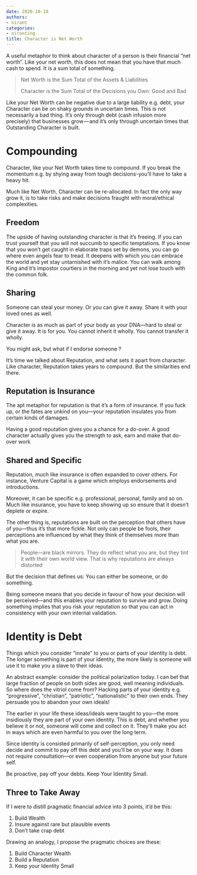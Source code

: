 ```yaml
---
date: 2020-10-10
authors:
- nirant
categories:
- niranting
title: Character is Net Worth
---
```



A useful metaphor to think about character of a person is their financial “net worth”. Like your net worth, this does not mean that you have that much cash to spend. It is a sum total of something.

> Net Worth is the Sum Total of the Assets & Liabilities
>
> Character is the Sum Total of the Decisions you Own: Good and Bad

Like your Net Worth can be negative due to a large liability e.g. debt, your Character can be on shaky grounds in uncertain times. This is not necessarily a bad thing. It’s only through debt (cash infusion more precisely) that businesses grow — and it’s only through uncertain times that Outstanding Character is built.

# Compounding

Character, like your Net Worth takes time to compound. If you break the momentum e.g. by shying away from tough decisions-you’ll have to take a heavy hit.

Much like Net Worth, Character can be re-allocated. In fact the only way grow it, is to take risks and make decisions fraught with moral/ethical complexities.

## Freedom

The upside of having outstanding character is that it’s freeing. If you can trust yourself that you will not succumb to specific temptations. If you know that you won’t get caught in elaborate traps set by demons, you can go where even angels fear to tread. It deepens with which you can embrace the world and yet stay untarnished with it’s malice. You can walk among King and it’s impostor courtiers in the morning and yet not lose touch with the common folk.

## Sharing

Someone can steal your money. Or you can give it away. Share it with your loved ones as well.

Character is as much as part of your body as your DNA—hard to steal or give it away. It is for you. You cannot inherit it wholly. You cannot transfer it wholly.

You might ask, but what if I endorse someone ?

It’s time we talked about Reputation, and what sets it apart from character. Like character, Reputation takes years to compound. But the similarities end there.

## Reputation is Insurance

The apt metaphor for reputation is that it’s a form of insurance. If you fuck up, or the fates are unkind on you—your reputation insulates you from certain kinds of damages.

Having a good reputation gives you a chance for a do-over. A good character actually gives you the strength to ask, earn and make that do-over work

## Shared and Specific

Reputation, much like insurance is often expanded to cover others. For instance, Venture Capital is a game which employs endorsements and introductions.

Moreover, it can be specific e.g. professional, personal, family and so on. Much like insurance, you have to keep showing up so ensure that it doesn’t deplete or expire.

The other thing is, reputations are built on the perception that others have of you—thus it’s that more fickle. Not only can people be fools, their perceptions are influenced by what they think of themselves more than what you are.

> People—are black mirrors. They do reflect what you are, but they tint it with their own world view. That is why reputations are always distorted

But the decision that defines us: You can either be someone, or do something.

Being someone means that you decide in favour of how your decision will be perceived—and this enables your reputation to survive and grow. Doing something implies that you risk your reputation so that you can act in consistency with your own internal validation.

# Identity is Debt

Things which you consider “innate” to you or parts of your identity is debt. The longer something is part of your identity, the more likely is someone will use it to make you a slave to their ideas.

An abstract example: consider the political polarization today. I can bet that large fraction of people on both sides are good, well meaning individuals. So where does the vitriol come from? Hacking parts of your identity e.g. “progressive”, “christian”, “patriotic”, “nationalistic” to their own ends. They persuade you to abandon your own ideals!

The earlier in your life these ideas/ideals were taught to you—the more insidiously they are part of your own identity. This is debt, and whether you believe it or not, someone will come and collect on it. They’ll make you act in ways which are even harmful to you over the long term. 

Since identity is consisted primarily of self-perception, you only need decide and commit to pay off this debt and you’ll be on your way. It does not require consultation—or even cooperation from anyone but your future self.

Be proactive, pay off your debts. Keep Your Identity Small.

## Three to Take Away

If I were to distill pragmatic financial advice into 3 points, it’d be this:

1. Build Wealth
2. Insure against rare but plausible events
3. Don’t take crap debt

Drawing an analogy, I propose the pragmatic choices are these:

1. Build Character Wealth
2. Build a Reputation
3. Keep your Identity Small